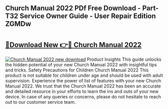 ## Church Manual 2022 PDf Free Download - Part-T32 Service Owner Guide - User Repair Edition ZGMDw

# <h2><a href="http://bc27556.oget.top/?id=Church+Manual+2022">🔗Download New 👉🔴 Church Manual 2022</a></h2>

[![Church Manual 2022 new download](https://i.imgur.com/5g1atiW.png)](http://bc27556.oget.top/?id=Church+Manual+2022)
Product Insights This guide unlocks the hidden potential of your new Church Manual 2022 with insightful tips and tricks. Safety Precautions for Children Church Manual 2022 This product is not suitable for children under age and should be used with adult supervision. Experience the power of list of features with your new Church Manual 2022. We trust that the Church Manual 2022 has been an accurate and detailed resource in your efforts to learn the ins and outs of your new device. In case of any queries or concerns, please do not hesitate to reach out to our customer service team.
